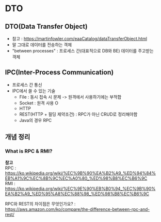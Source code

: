 # DTO

## DTO(Data Transfer Object)
- 참고 : https://martinfowler.com/eaaCatalog/dataTransferObject.html
- 말 그대로 데이터를 전송하는 객체
- "between processes" : 프로세스 간(대표적으로 DB와 BE) 데이터를 주고받는 객체

## IPC(Inter-Process Communication)
- 프로세스 간 통신
- IPC에서 쓸 수 있는 기술
  - File : 동시 접속 시 문제 -> 원격에서 사용하기에는 부적합
  - Socket : 원격 사용 O
  - HTTP
  - REST(HTTP + 필딩 제약조건) : RPC가 아닌 CRUD로 정리해야함
  - Java의 경우 RPC

## 개념 정리

### What is RPC & RMI?

**참고**<br/>
RPC : https://ko.wikipedia.org/wiki/%EC%9B%90%EA%B2%A9_%ED%94%84%EB%A1%9C%EC%8B%9C%EC%A0%80_%ED%98%B8%EC%B6%9C<br/>
RMI : https://ko.wikipedia.org/wiki/%EC%9E%90%EB%B0%94_%EC%9B%90%EA%B2%A9_%ED%95%A8%EC%88%98_%ED%98%B8%EC%B6%9C

RPC와 REST의 차이점은 무엇인가요? : https://aws.amazon.com/ko/compare/the-difference-between-rpc-and-rest/

